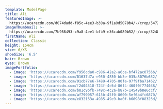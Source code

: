 ```yaml
---
template: ModelPage
title: Ali
featuredImage: >-
  https://ucarecdn.com/d074dadd-f85c-4ee3-b30a-9f1a0d5078b4/-/crop/5472x2438/0,186/-/preview/
imageThumbnail: >-
  https://ucarecdn.com/7b958493-c9a8-4ee1-bfb9-e36cab089b52/-/crop/3248x3543/910,0/-/preview/
firstName: Ali
collection: Classic
height: 154cm
size: 6/XS
shoeSize: '6.5'
hair: Brown
eyes: Brown
imagePortfolio:
  - image: 'https://ucarecdn.com/f956cda0-c986-42a2-a6ce-bf472ac0756b/'
  - image: 'https://ucarecdn.com/01637d7a-e950-4850-bb5e-035a8076b632/'
  - image: 'https://ucarecdn.com/91cb77e6-7489-4705-80fe-97f9fba71462/'
  - image: 'https://ucarecdn.com/f2d04518-724f-4e5d-86f4-460f0f774038/'
  - image: 'https://ucarecdn.com/b81c9bfb-749c-4c2a-b87b-14549b8e6ccf/'
  - image: 'https://ucarecdn.com/af799957-615b-45f0-8600-5ef6a4fc6870/'
  - image: 'https://ucarecdn.com/e832163a-4985-49e9-ba0f-b6098f08323d/'
---
```


